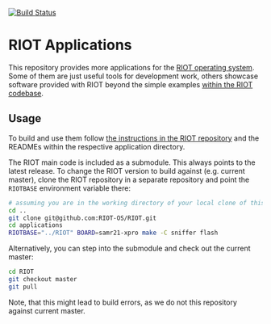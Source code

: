 [![Build Status](https://travis-ci.org/RIOT-OS/applications.svg?branch=master)](https://travis-ci.org/RIOT-OS/applications)

# RIOT Applications

This repository provides more applications for the [RIOT operating system][riot-repo].
Some of them are just useful tools for development work, others showcase
software provided with RIOT beyond the simple examples [within the RIOT
codebase][riot-repo/examples].

## Usage

To build and use them follow [the instructions in the RIOT repository][getting-started]
and the READMEs within the respective application directory.

The RIOT main code is included as a submodule. This always points to the latest
release. To change the RIOT version to build against (e.g. current master),
clone the RIOT repository in a separate repository and point the `RIOTBASE`
environment variable there:

```sh
# assuming you are in the working directory of your local clone of this repo
cd ..
git clone git@github.com:RIOT-OS/RIOT.git
cd applications
RIOTBASE="../RIOT" BOARD=samr21-xpro make -C sniffer flash
```

Alternatively, you can step into the submodule and check out the current master:

```sh
cd RIOT
git checkout master
git pull
```

Note, that this might lead to build errors, as we do not this repository against
current master.

[riot-repo]: https://github.com/RIOT-OS/RIOT
[riot-repo/examples]: https://github.com/RIOT-OS/RIOT/tree/master/examples
[getting-started]: https://github.com/RIOT-OS/RIOT/blob/master/README.md#getting-started
